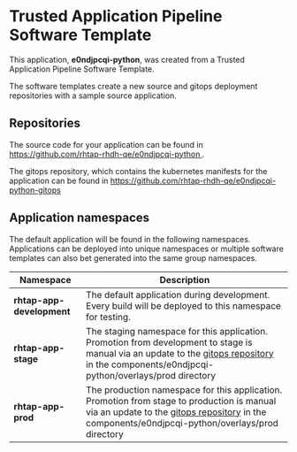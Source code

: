 # Trusted Application Pipeline Software Template

This application, **e0ndjpcqi-python**, was created from a Trusted Application Pipeline Software Template.

The software templates create a new source and gitops deployment repositories with a sample source application. 

## Repositories

The source code for your application can be found in [https://github.com/rhtap-rhdh-qe/e0ndjpcqi-python ](https://github.com/rhtap-rhdh-qe/e0ndjpcqi-python ).
 
The gitops repository, which contains the kubernetes manifests for the application can be found in 
[https://github.com/rhtap-rhdh-qe/e0ndjpcqi-python-gitops ](https://github.com/rhtap-rhdh-qe/e0ndjpcqi-python-gitops ) 

## Application namespaces 

The default application will be found in the following namespaces. Applications can be deployed into unique namespaces or multiple software templates can also bet generated into the same group namespaces.  

|  Namespace   |  Description   |  
| -------- | -------- |   
| **rhtap-app-development** | The default application during development. Every build will be deployed to this namespace for testing. | 
| **rhtap-app-stage** | The staging namespace for this application. Promotion from development to stage is manual via an update to the [gitops repository](https://github.com/rhtap-rhdh-qe/e0ndjpcqi-python-gitops ) in the components/e0ndjpcqi-python/overlays/prod directory |  
| **rhtap-app-prod** | The production namespace for this application. Promotion from stage to production is manual via an update to the [gitops repository](https://github.com/rhtap-rhdh-qe/e0ndjpcqi-python-gitops ) in the components/e0ndjpcqi-python/overlays/prod directory | 